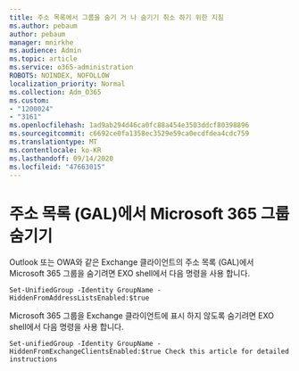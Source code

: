 ```yaml
---
title: 주소 목록에서 그룹을 숨기 거 나 숨기기 취소 하기 위한 지침
ms.author: pebaum
author: pebaum
manager: mnirkhe
ms.audience: Admin
ms.topic: article
ms.service: o365-administration
ROBOTS: NOINDEX, NOFOLLOW
localization_priority: Normal
ms.collection: Adm_O365
ms.custom:
- "1200024"
- "3161"
ms.openlocfilehash: 1ad9ab294d46ca0fc88a454e3503ddcf80398896
ms.sourcegitcommit: c6692ce0fa1358ec3529e59ca0ecdfdea4cdc759
ms.translationtype: MT
ms.contentlocale: ko-KR
ms.lasthandoff: 09/14/2020
ms.locfileid: "47663015"
---
```

# <a name="hide-microsoft-365-group-from-address-list-gal"></a>주소 목록 (GAL)에서 Microsoft 365 그룹 숨기기

Outlook 또는 OWA와 같은 Exchange 클라이언트의 주소 목록 (GAL)에서 Microsoft 365 그룹을 숨기려면 EXO shell에서 다음 명령을 사용 합니다.

`Set-UnifiedGroup -Identity GroupName -HiddenFromAddressListsEnabled:$true`

Microsoft 365 그룹을 Exchange 클라이언트에 표시 하지 않도록 숨기려면 EXO shell에서 다음 명령을 사용 합니다.

`Set-unifiedGroup -Identity GroupName -HiddenFromExchangeClientsEnabled:$true
Check this article for detailed instructions`

